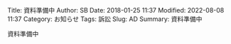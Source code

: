 Title: 資料準備中
Author: SB
Date: 2018-01-25 11:37
Modified: 2022-08-08 11:37
Category: お知らせ
Tags: 訴訟
Slug: AD 
Summary: 資料準備中

資料準備中